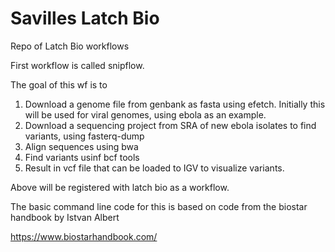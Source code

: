 # Savilles Latch Bio
 Repo of Latch Bio workflows

 First workflow is called snipflow.

 The goal of this wf is to

1.  Download a genome file from genbank as fasta using       efetch.  Initially this will be used for viral genomes, using ebola as an example.
2.  Download a sequencing project from SRA  of new ebola isolates to find variants, using fasterq-dump
3. Align sequences using bwa  
4. Find variants usinf bcf tools
5. Result in vcf file that can be loaded to IGV to visualize variants.

Above will be registered with latch bio as a workflow.

The basic command line code for this is based on code from the biostar handbook by Istvan Albert

https://www.biostarhandbook.com/



